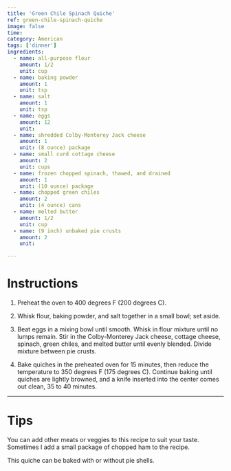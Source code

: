 ```yaml
---
title: 'Green Chile Spinach Quiche'
ref: green-chile-spinach-quiche
image: false
time: 
category: American
tags: ['dinner']
ingredients:
  - name: all-purpose flour
    amount: 1/2
    unit: cup
  - name: baking powder
    amount: 1
    unit: tsp
  - name: salt
    amount: 1
    unit: tsp
  - name: eggs
    amount: 12
    unit: 
  - name: shredded Colby-Monterey Jack cheese
    amount: 1
    unit: (8 ounce) package
  - name: small curd cottage cheese
    amount: 2
    unit: cups
  - name: frozen chopped spinach, thawed, and drained
    amount: 1
    unit: (10 ounce) package
  - name: chopped green chiles
    amount: 2
    unit: (4 ounce) cans
  - name: melted butter
    amount: 1/2
    unit: cup
  - name: (9 inch) unbaked pie crusts
    amount: 2
    unit: 

---
```


# Instructions
1. Preheat the oven to 400 degrees F (200 degrees C). 

2. Whisk flour, baking powder, and salt together in a small bowl; set aside.

3. Beat eggs in a mixing bowl until smooth. Whisk in flour mixture until no lumps remain. Stir in the Colby-Monterey Jack cheese, cottage cheese, spinach, green chiles, and melted butter until evenly blended. Divide mixture between pie crusts.

4. Bake quiches in the preheated oven for 15 minutes, then reduce the temperature to 350 degrees F (175 degrees C). Continue baking until quiches are lightly browned, and a knife inserted into the center comes out clean, 35 to 40 minutes.

---

# Tips
You can add other meats or veggies to this recipe to suit your taste. Sometimes I add a small package of chopped ham to the recipe.

This quiche can be baked with or without pie shells.
